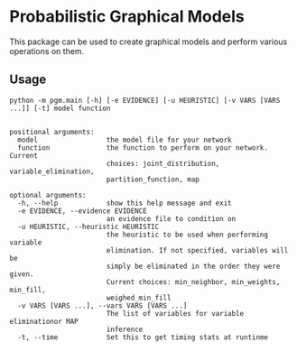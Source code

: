 Probabilistic Graphical Models
==============================

This package can be used to create graphical models and perform various operations on them.

Usage
-----

    python -m pgm.main [-h] [-e EVIDENCE] [-u HEURISTIC] [-v VARS [VARS ...]] [-t] model function


    positional arguments:
      model                 the model file for your network
      function              the function to perform on your network. Current
                            choices: joint_distribution, variable_elimination,
                            partition_function, map

    optional arguments:
      -h, --help            show this help message and exit
      -e EVIDENCE, --evidence EVIDENCE
                            an evidence file to condition on
      -u HEURISTIC, --heuristic HEURISTIC
                            the heuristic to be used when performing variable
                            elimination. If not specified, variables will be
                            simply be eliminated in the order they were given.
                            Current choices: min_neighbor, min_weights, min_fill,
                            weighed_min_fill
      -v VARS [VARS ...], --vars VARS [VARS ...]
                            The list of variables for variable eliminationor MAP
                            inference
      -t, --time            Set this to get timing stats at runtinme
